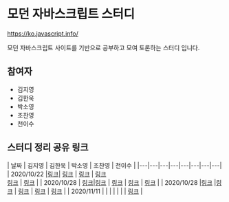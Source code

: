 # 모던 자바스크립트 스터디

https://ko.javascript.info/

모던 자바스크립트 사이트를 기반으로 공부하고 모여 토론하는 스터디 입니다.

## 참여자

* 김지영
* 김한욱
* 박소영
* 조찬영
* 천이수

## 스터디 정리 공유 링크

| 날짜 | 김지영 | 김한욱 | 박소영 | 조찬영 | 천이수 |
|---|---|---|---|---|---|---|---|
| 2020/10/22 |[링크](https://www.notion.so/try-catch-25433ec1eee048fdbc5c550ed499283d)| [링크](https://www.notion.so/lukehanwook/50c11e6406114ab399331cf9ebf6d2ea) |  [링크](https://soobakba.tistory.com/43) | [링크](https://chanyeong.com/blog/post/30) <br/> [링크](https://chanyeong.com/blog/post/32) | [링크](https://leesoo7595.github.io/javascript/2020/10/11/Javascript_error_handling) |
| 2020/10/28 | [링크](https://www.notion.so/Promise-async-await-c11d9984dea8440c9950d239efb64c2f)|[링크](https://www.notion.so/lukehanwook/Promise-a55cff9c86124b70810964b96ab90e6f) | [링크](https://soobakba.tistory.com/45) | [링크](https://chanyeong.com/blog/post/33) | [링크](https://leesoo7595.github.io/javascript/2020/10/26/Javascript_callback) |
| 2020/10/28 |[링크](https://www.notion.so/e604665fdcc14569939406dc1baefcb4) |[링크](https://www.notion.so/lukehanwook/838f76a5261747e1b4bc0557807031c0) | [링크](https://soobakba.tistory.com/47) | [링크](https://chanyeong.com/blog/post/34) | [링크](https://leesoo7595.github.io/javascript/2020/11/03/Javascript_Promise_&_Error/) |
| 2020/11/11 |  |  |  |  |  |  | [링크](https://leesoo7595.github.io/javascript/2020/11/08/Javascript_microtask/) |
